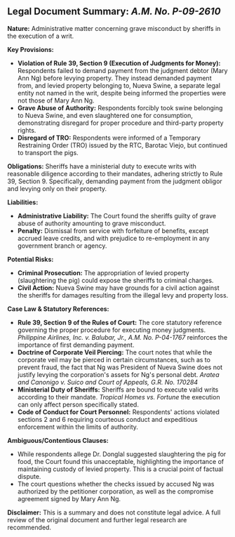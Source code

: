 ## Legal Document Summary: *A.M. No. P-09-2610*

**Nature:** Administrative matter concerning grave misconduct by sheriffs in the execution of a writ.

**Key Provisions:**

*   **Violation of Rule 39, Section 9 (Execution of Judgments for Money):**  Respondents failed to demand payment from the judgment debtor (Mary Ann Ng) before levying property.  They instead demanded payment from, and levied property belonging to, Nueva Swine, a separate legal entity not named in the writ, despite being informed the properties were not those of Mary Ann Ng.
*   **Grave Abuse of Authority:** Respondents forcibly took swine belonging to Nueva Swine, and even slaughtered one for consumption, demonstrating disregard for proper procedure and third-party property rights.
*   **Disregard of TRO:** Respondents were informed of a Temporary Restraining Order (TRO) issued by the RTC, Barotac Viejo, but continued to transport the pigs.

**Obligations:** Sheriffs have a ministerial duty to execute writs with reasonable diligence according to their mandates, adhering strictly to Rule 39, Section 9. Specifically, demanding payment from the judgment obligor and levying only on their property.

**Liabilities:**

*   **Administrative Liability:** The Court found the sheriffs guilty of grave abuse of authority amounting to grave misconduct.
*   **Penalty:** Dismissal from service with forfeiture of benefits, except accrued leave credits, and with prejudice to re-employment in any government branch or agency.

**Potential Risks:**

*   **Criminal Prosecution:** The appropriation of levied property (slaughtering the pig) could expose the sheriffs to criminal charges.
*   **Civil Action:**  Nueva Swine may have grounds for a civil action against the sheriffs for damages resulting from the illegal levy and property loss.

**Case Law & Statutory References:**

*   **Rule 39, Section 9 of the Rules of Court:** The core statutory reference governing the proper procedure for executing money judgments. *Philippine Airlines, Inc. v. Balubar, Jr., A.M. No. P-04-1767* reinforces the importance of first demanding payment.
*   **Doctrine of Corporate Veil Piercing:** The court notes that while the corporate veil may be pierced in certain circumstances, such as to prevent fraud, the fact that Ng was President of Nueva Swine does not justify levying the corporation's assets for Ng's personal debt. *Aratea and Canonigo v. Suico and Court of Appeals, G.R. No. 170284*
*   **Ministerial Duty of Sheriffs:** Sheriffs are bound to execute valid writs according to their mandate. *Tropical Homes vs. Fortune* the execution can only affect person specifically stated.
*   **Code of Conduct for Court Personnel:** Respondents' actions violated sections 2 and 6 requiring courteous conduct and expeditious enforcement within the limits of authority.

**Ambiguous/Contentious Clauses:**

*   While respondents allege Dr. Donglal suggested slaughtering the pig for food, the Court found this unacceptable, highlighting the importance of maintaining custody of levied property. This is a crucial point of factual dispute.
*   The court questions whether the checks issued by accused Ng was authorized by the petitioner corporation, as well as the compromise agreement signed by Mary Ann Ng.

**Disclaimer:** This is a summary and does not constitute legal advice. A full review of the original document and further legal research are recommended.
